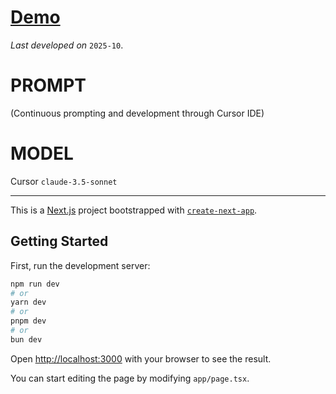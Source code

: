 # [Demo](https://01pp.vercel.app)

*Last developed on* `2025-10`.
# PROMPT
(Continuous prompting and development through Cursor IDE)

# MODEL
Cursor `claude-3.5-sonnet`

---
This is a [Next.js](https://nextjs.org) project bootstrapped with [`create-next-app`](https://nextjs.org/docs/app/api-reference/cli/create-next-app).

## Getting Started

First, run the development server:

```bash
npm run dev
# or
yarn dev
# or
pnpm dev
# or
bun dev
```

Open [http://localhost:3000](http://localhost:3000) with your browser to see the result.

You can start editing the page by modifying `app/page.tsx`.

